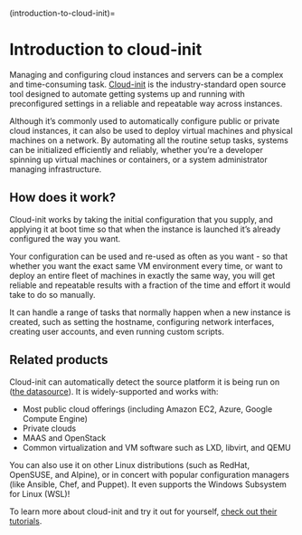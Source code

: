 (introduction-to-cloud-init)=

# Introduction to cloud-init

Managing and configuring cloud instances and servers can be a complex and
time-consuming task. [Cloud-init](https://docs.cloud-init.io/en/latest/ ) is
the industry-standard open source tool designed to automate getting systems up
and running with preconfigured settings in a reliable and repeatable way across instances.

Although it’s commonly used to automatically configure public or private cloud
instances, it can also be used to deploy virtual machines and physical machines
on a network. By automating all the routine setup tasks, systems can be
initialized efficiently and reliably, whether you’re a developer spinning up
virtual machines or containers, or a system administrator managing
infrastructure.

## How does it work?

Cloud-init works by taking the initial configuration that you supply, and
applying it at boot time so that when the instance is launched it’s already
configured the way you want.

Your configuration can be used and re-used as often as you want - so that
whether you want the exact same VM environment every time, or want to deploy an
entire fleet of machines in exactly the same way, you will get reliable and
repeatable results with a fraction of the time and effort it would take to do
so manually.

It can handle a range of tasks that normally happen when a new instance is
created, such as setting the hostname, configuring network interfaces, creating
user accounts, and even running custom scripts.

## Related products

Cloud-init can automatically detect the source platform it is being run on
([the datasource](https://docs.cloud-init.io/en/latest/reference/datasources.html)).
It is widely-supported and works with:

* Most public cloud offerings (including Amazon EC2, Azure, Google Compute Engine)
* Private clouds
* MAAS and OpenStack
* Common virtualization and VM software such as LXD, libvirt, and QEMU

You can also use it on other Linux distributions (such as RedHat, OpenSUSE, and
Alpine), or in concert with popular configuration managers (like Ansible, Chef,
and Puppet). It even supports the Windows Subsystem for Linux (WSL)!

To learn more about cloud-init and try it out for yourself,
[check out their tutorials](https://docs.cloud-init.io/en/latest/tutorial/index.html).

